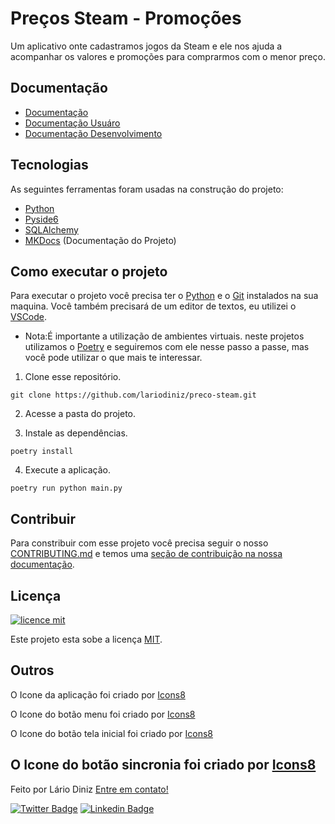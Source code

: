 # Preços Steam - Promoções

Um aplicativo onte cadastramos jogos da Steam e ele nos ajuda a acompanhar os valores e promoções para comprarmos com o menor preço.

## Documentação
* [Documentação](https://lariodiniz.github.io/preco_steam/)
* [Documentação Usuáro](https://lariodiniz.github.io/preco_steam/usuarios/)
* [Documentação Desenvolvimento](https://lariodiniz.github.io/preco_steam/desenvolvimento/)
## Tecnologias

As seguintes ferramentas foram usadas na construção do projeto:

- [Python](https://www.python.org)
- [Pyside6](https://wiki.qt.io/Qt_for_Python)
- [SQLAlchemy ](https://www.sqlalchemy.org)
- [MKDocs](https://www.mkdocs.org)  (Documentação do Projeto)

## Como executar o projeto

Para executar o projeto você precisa ter o [Python](https://www.python.org) e o [Git](https://git-scm.com) instalados na sua maquina. Você também precisará de um editor de textos, eu utilizei o [VSCode](https://code.visualstudio.com).

- Nota:É importante a utilização de ambientes virtuais. neste projetos utilizamos o [Poetry](https://python-poetry.org) e seguiremos com ele nesse passo a passe, mas você pode utilizar o que mais te interessar.

1. Clone esse repositório.

```
git clone https://github.com/lariodiniz/preco-steam.git
```

2. Acesse a pasta do projeto.

3. Instale as dependências.

```
poetry install
```

4. Execute a aplicação.

```
poetry run python main.py
```
## Contribuir
Para constribuir com esse projeto você precisa seguir o nosso [CONTRIBUTING.md](/CONTRIBUTING.md) e temos uma [seção de contribuição na nossa documentação](https://lariodiniz.github.io/preco_steam/desenvolvimento/contribuir/).

## Licença
[![licence mit](https://img.shields.io/badge/licence-MIT-blue.svg)](/LICENSE)

Este projeto esta sobe a licença [MIT](/LICENSE).

## Outros

O Icone da aplicação foi criado por [Icons8](https://icons8.com)

O Icone do botão menu foi criado por [Icons8](https://icons8.com)

O Icone do botão tela inicial foi criado por [Icons8](https://icons8.com)

O Icone do botão sincronia foi criado por [Icons8](https://icons8.com)
---

Feito por Lário Diniz [Entre em contato!](https://www.linkedin.com/in/lariodiniz/)

[![Twitter Badge](https://img.shields.io/badge/-Twitter-1ca0f1?style=flat-square&labelColor=1ca0f1&logo=twitter&logoColor=white&link=https://twitter.com/lariodiniz)](https://twitter.com/lariodiniz)
[![Linkedin Badge](https://img.shields.io/badge/-LinkedIn-blue?style=flat-square&logo=Linkedin&logoColor=white&link=https://www.linkedin.com/in/lariodiniz)](https://www.linkedin.com/in/lariodiniz)